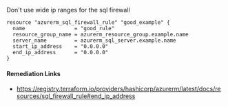 
Don't use wide ip ranges for the sql firewall

```hcl
resource "azurerm_sql_firewall_rule" "good_example" {
  name                = "good_rule"
  resource_group_name = azurerm_resource_group.example.name
  server_name         = azurerm_sql_server.example.name
  start_ip_address    = "0.0.0.0"
  end_ip_address      = "0.0.0.0"
}
```

#### Remediation Links
 - https://registry.terraform.io/providers/hashicorp/azurerm/latest/docs/resources/sql_firewall_rule#end_ip_address
        